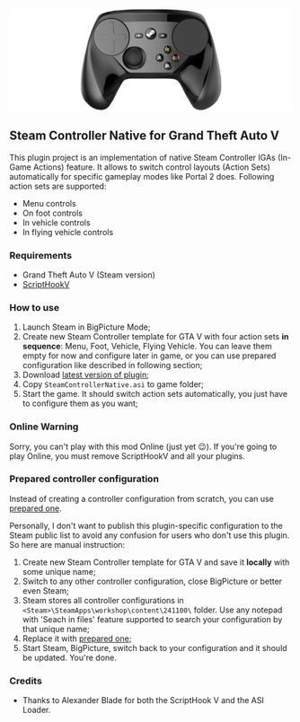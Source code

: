 ![preview](https://raw.githubusercontent.com/GoldRenard/GTAVSteamControllerNative/master/docs/steam_controller.png)

## Steam Controller Native for Grand Theft Auto V

This plugin project is an implementation of native Steam Controller IGAs (In-Game Actions) feature. It allows to switch  control layouts (Action Sets) automatically for specific gameplay modes like Portal 2 does. Following action sets are supported:
- Menu controls
- On foot controls
- In vehicle controls
- In flying vehicle controls

### Requirements

- Grand Theft Auto V (Steam version)
- [ScriptHookV](http://www.dev-c.com/gtav/scripthookv/)

### How to use

1. Launch Steam in BigPicture Mode;
2. Create new Steam Controller template for GTA V with four action sets **in sequence**: Menu, Foot, Vehicle, Flying Vehicle. You can leave them empty for now and configure later in game, or you can use prepared configuration like described in following section;
3. Download [latest version of plugin](https://github.com/GoldRenard/GTAVSteamControllerNative/releases/latest);
5. Copy `SteamControllerNative.asi` to game folder;
6. Start the game. It should switch action sets automatically, you just have to configure them as you want;

### Online Warning

Sorry, you can't play with this mod Online (just yet :wink:). If you're going to play Online, you must remove ScriptHookV and all your plugins.

### Prepared controller configuration

Instead of creating a controller configuration from scratch, you can use [prepared one](https://github.com/GoldRenard/GTAVSteamControllerNative/blob/master/controller.vdf). 

Personally, I don't want to publish this plugin-specific configuration to the Steam public list to avoid any confusion for users who don't use this plugin. So here are manual instruction:

1. Create new Steam Controller template for GTA V and save it **locally** with some unique name;
2. Switch to any other controller configuration, close BigPicture or better even Steam;
3. Steam stores all controller configurations in `<Steam>\SteamApps\workshop\content\241100\` folder. Use any notepad with 'Seach in files' feature supported to search your configuration by that unique name;
4. Replace it with [prepared one](https://github.com/GoldRenard/GTAVSteamControllerNative/blob/master/controller.vdf);
5. Start Steam, BigPicture, switch back to your configuration and it should be updated. You're done.

### Credits

- Thanks to Alexander Blade for both the ScriptHook V and the ASI Loader.
